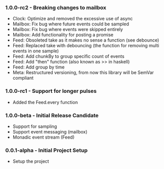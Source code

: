 ### 1.0.0-rc2 - Breaking changes to mailbox 
* Clock: Optimize and removed the excessive use of async
* Mailbox: Fix bug where future events could be sampled
* Mailbox: Fix bug where events were skipped entirely
* Mailbox: Add functionality for posting a promise
* Feed: Obsoleted take as it makes no sense a function (see debounce)
* Feed: Replaced take with debouncing (the function for removing multi events in one sample)
* Feed: Add chunkBy to group specific count of events
* Feed: Add "then" function (also known as >> in haskell)
* Feed: Add group by time
* Meta: Restructured versioning, from now this library will be SemVar compliant

### 1.0.0-rc1 - Support for longer pulses
* Added the Feed.every function

### 1.0.0-beta - Initial Release Candidate
* Support for sampling
* Support event messaging (mailbox)
* Monadic event stream (Feed)

### 0.0.1-alpha - Initial Project Setup
* Setup the project
